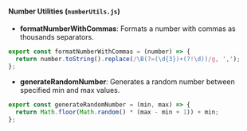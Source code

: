 #### Number Utilities (`numberUtils.js`)

- **formatNumberWithCommas**: Formats a number with commas as thousands separators.

```javascript {.line-numbers}
export const formatNumberWithCommas = (number) => {
  return number.toString().replace(/\B(?=(\d{3})+(?!\d))/g, ',');
};
```

- **generateRandomNumber**: Generates a random number between specified min and max values.

```javascript {.line-numbers}
export const generateRandomNumber = (min, max) => {
  return Math.floor(Math.random() * (max - min + 1)) + min;
};
```
